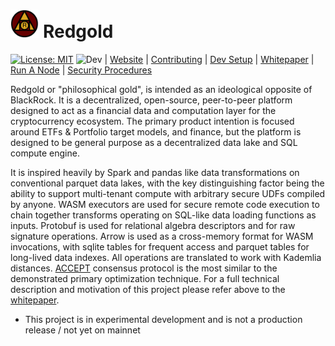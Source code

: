 # <img src="src/resources/svg_rg_2_crop.png" width="9%" height="9%"> Redgold

[![License: MIT](https://img.shields.io/badge/License-MIT-yellow.svg)](https://opensource.org/licenses/MIT)
![Dev](https://github.com/redgold-io/redgold/actions/workflows/ci.yml/badge.svg?branch=dev) | 
[Website](https://redgold.io) |
[Contributing](https://dev.docs.redgold.io/contribute/guide) | 
[Dev Setup](https://dev.docs.redgold.io/contribute/dev-setup) | 
[Whitepaper](https://dev.docs.redgold.io/whitepaper/whitepaper) | 
[Run A Node](docs/run_a_node.md) | 
[Security Procedures](docs/security_procedures.md)

Redgold or "philosophical gold", is intended as an ideological opposite of BlackRock. It is a 
decentralized, open-source, peer-to-peer platform 
designed to act as a financial data and computation layer for the cryptocurrency ecosystem. The primary product 
intention is focused around ETFs & Portfolio target models, and finance, but the platform is designed to be general purpose 
as a decentralized data lake and SQL compute engine. 

It is inspired heavily by Spark and pandas like data transformations on conventional 
parquet data lakes, with the key distinguishing factor being the ability to support multi-tenant compute with 
arbitrary secure UDFs compiled by anyone. WASM executors are used for secure remote code execution to chain together
transforms operating on SQL-like data loading functions as inputs. Protobuf is used for relational algebra descriptors 
and for raw signature operations. Arrow is used as a cross-memory format for WASM invocations, with sqlite 
tables for frequent access and parquet tables for long-lived data indexes. All operations are translated to work 
with Kademlia distances. [ACCEPT](https://arxiv.org/pdf/2108.05236.pdf) consensus protocol is the most similar 
to the demonstrated primary optimization technique. For a full technical description and motivation of this project 
please refer above to the [whitepaper](https://dev.docs.redgold.io/whitepaper/whitepaper).

* This project is in experimental development and is not a production release / not yet on mainnet



